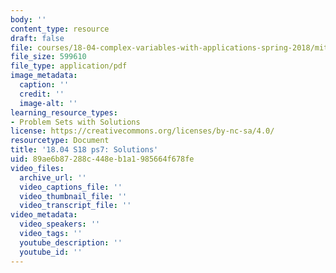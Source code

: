 ```yaml
---
body: ''
content_type: resource
draft: false
file: courses/18-04-complex-variables-with-applications-spring-2018/mit18_04_s18_pset07_sol.pdf
file_size: 599610
file_type: application/pdf
image_metadata:
  caption: ''
  credit: ''
  image-alt: ''
learning_resource_types:
- Problem Sets with Solutions
license: https://creativecommons.org/licenses/by-nc-sa/4.0/
resourcetype: Document
title: '18.04 S18 ps7: Solutions'
uid: 89ae6b87-288c-448e-b1a1-985664f678fe
video_files:
  archive_url: ''
  video_captions_file: ''
  video_thumbnail_file: ''
  video_transcript_file: ''
video_metadata:
  video_speakers: ''
  video_tags: ''
  youtube_description: ''
  youtube_id: ''
---
```


